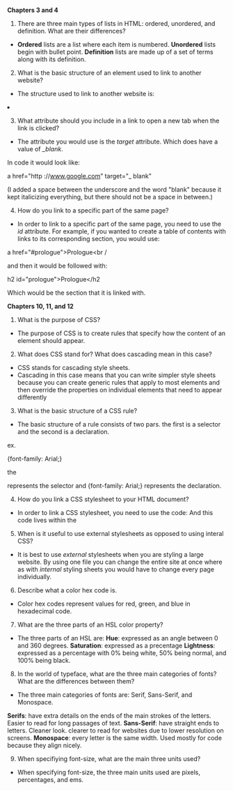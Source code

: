**Chapters 3 and 4**


1. There are three main types of lists in HTML: ordered, unordered, and definition. What are their differences?

  * **Ordered** lists are a list where each item is numbered. **Unordered** lists begin with bullet point. **Definition** lists are made up of a set of terms along with its definition.

2. What is the basic structure of an element used to link to another website?

  * The structure used to link to another website is:
  <li><a (url link for site)>
  <Name of site></a></li>

3. What attribute should you include in a link to open a new tab when the link is clicked?

  * The attribute you would use is the *target* attribute. Which does have a value of *_blank*.

  In code it would look like:

  a href="http ://www.google.com" target="_ blank"


(I added a space between the underscore and the word "blank" because it kept italicizing everything, but there should not be a space in between.)


4. How do you link to a specific part of the same page?

  * In order to link to a specific part of the same page, you need to use the *id* attribute.
  For example, if you wanted to create a table of contents with links to its corresponding section, you would use:

  a href="#prologue">Prologue</a><br /

  and then it would be followed with:

  h2 id="prologue">Prologue</h2

  Which would be the section that it is linked with.

**Chapters 10, 11, and 12**

1. What is the purpose of CSS?

  * The purpose of CSS is to create rules that specify how the content of an element should appear.

2. What does CSS stand for? What does cascading mean in this case?

  * CSS stands for cascading style sheets.
  * Cascading in this case means that you can write simpler style sheets because you can create generic rules that apply to most elements and then override the properties on individual elements that need to appear differently


3. What is the basic structure of a CSS rule?

  * The basic structure of a rule consists of two pars. the first is a selector and the second is a declaration.

  ex. <p>{font-family: Arial;}

  the <P> represents the selector and {font-family: Arial;} represents the declaration.

4. How do you link a CSS stylesheet to your HTML document?

  * In order to link a CSS stylesheet, you need to use the code:
      <link href="css/styes.css" type="text/css"
      rel="stylesheet" />
    And this code lives within the <head>

5. When is it useful to use external stylesheets as opposed to using interal CSS?

  * It is best to use *external* stylesheets when you are styling a large website. By using one file you can change the entire site at once where as with *internal* styling sheets you would have to change every page individually.

6. Describe what a color hex code is.

  * Color hex codes represent values for red, green, and blue in hexadecimal code.

7. What are the three parts of an HSL color property?

  * The three parts of an HSL are:
    **Hue**: expressed as an angle between 0 and 360 degrees.
    **Saturation**: expressed as a precentage
    **Lightness**: expressed as a percentage with 0% being white, 50% being normal, and 100% being black.

8. In the world of typeface, what are the three main categories of fonts? What are the differences between them?

  * The three main categories of fonts are: Serif, Sans-Serif, and Monospace.

  **Serifs**: have extra details on the ends of the main strokes of the letters. Easier to read for long passages of text.
  **Sans-Serif**: have straight ends to letters. Cleaner look. clearer to read for websites due to lower resolution on screens.
  **Monospace**: every letter is the same width. Used mostly for code because they align nicely.

9. When specifiying font-size, what are the main three units used?

  * When specifying font-size, the three main units used are pixels, percentages, and ems.
